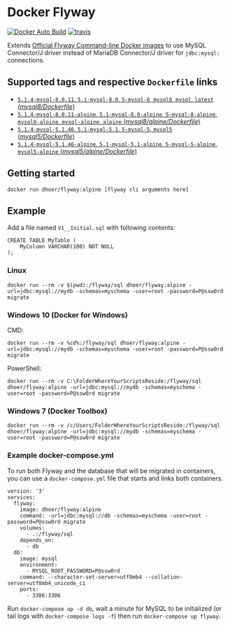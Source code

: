 # Docker Flyway

[![Docker Auto Build](https://img.shields.io/docker/automated/dhoer/flyway.svg?style=flat-square)]( https://hub.docker.com/r/dhoer/flyway/) [![travis](http://img.shields.io/travis/dhoer/docker-flyway/master.svg?style=flat-square)](https://travis-ci.org/dhoer/docker-flyway)

Extends [Official Flyway Command-line Docker images](https://github.com/flyway/flyway-docker) to use MySQL Connector/J driver instead of MariaDB Connector/J driver for `jdbc:mysql:` connections.

## Supported tags and respective `Dockerfile` links

- [`5.1.4-mysql-8.0.11`, `5.1-mysql-8.0`, `5-mysql-8`, `mysql8`, `mysql`, `latest` (*mysql8/Dockerfile*)](https://github.com/dhoer/docker-flyway/blob/master/mysql8/Dockerfile)
- [`5.1.4-mysql-8.0.11-alpine`, `5.1-mysql-8.0-alpine`, `5-mysql-8-alpine`, `mysql8-alpine`, `mysql-alpine`, `alpine` (*mysql8/alpine/Dockerfile*)](https://github.com/dhoer/docker-flyway/blob/master/mysql8/alpine/Dockerfile)
- [`5.1.4-mysql-5.1.46`, `5.1-mysql-5.1`, `5-mysql-5`, `mysql5` (*mysql5/Dockerfile*)](https://github.com/dhoer/docker-flyway/blob/master/mysql5/Dockerfile)
- [`5.1.4-mysql-5.1.46-alpine`, `5.1-mysql-5.1-alpine`, `5-mysql-5-alpine`, `mysql5-alpine` (*mysql5/alpine/Dockerfile*)](https://github.com/dhoer/docker-flyway/blob/master/mysql5/alpine/Dockerfile)

## Getting started

`docker run dhoer/flyway:alpine [flyway cli arguments here]`

## Example

Add a file named `V1__Initial.sql` with following contents:

    CREATE TABLE MyTable (
        MyColumn VARCHAR(100) NOT NULL
    );

### Linux

    docker run --rm -v $(pwd):/flyway/sql dhoer/flyway:alpine -url=jdbc:mysql://mydb -schemas=myschema -user=root -password=P@ssw0rd migrate

### Windows 10 (Docker for Windows)

CMD:

    docker run --rm -v %cd%:/flyway/sql dhoer/flyway:alpine -url=jdbc:mysql://mydb -schemas=myschema -user=root -password=P@ssw0rd migrate

PowerShell:

    docker run --rm -v C:\FolderWhereYourScriptsReside:/flyway/sql dhoer/flyway:alpine -url=jdbc:mysql://mydb -schemas=myschema -user=root -password=P@ssw0rd migrate

### Windows 7 (Docker Toolbox)

    docker run --rm -v /c/Users/FolderWhereYourScriptsReside:/flyway/sql dhoer/flyway:alpine -url=jdbc:mysql://mydb -schemas=myschema -user=root -password=P@ssw0rd migrate

### Example docker-compose.yml

To run both Flyway and the database that will be migrated in containers, you can use a `docker-compose.yml` file that starts and links both containers.

    version: '3'
    services:
      flyway:
        image: dhoer/flyway:alpine
        command: -url=jdbc:mysql://db -schemas=myschema -user=root -password=P@ssw0rd migrate
        volumes:
          - .:/flyway/sql
        depends_on:
          - db
      db:
        image: mysql
        environment:
          - MYSQL_ROOT_PASSWORD=P@ssw0rd
        command: --character-set-server=utf8mb4 --collation-server=utf8mb4_unicode_ci
        ports:
          - 3306:3306

Run `docker-compose up -d db`, wait a minute for MySQL to be initialized (or tail logs with `docker-compose logs -f`) then run `docker-compose up flyway`.
